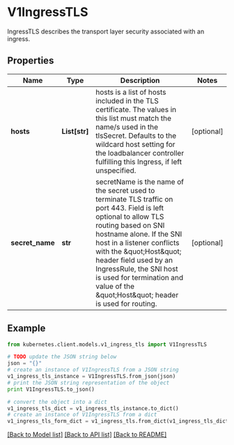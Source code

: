 # V1IngressTLS

IngressTLS describes the transport layer security associated with an ingress.

## Properties

Name | Type | Description | Notes
------------ | ------------- | ------------- | -------------
**hosts** | **List[str]** | hosts is a list of hosts included in the TLS certificate. The values in this list must match the name/s used in the tlsSecret. Defaults to the wildcard host setting for the loadbalancer controller fulfilling this Ingress, if left unspecified. | [optional] 
**secret_name** | **str** | secretName is the name of the secret used to terminate TLS traffic on port 443. Field is left optional to allow TLS routing based on SNI hostname alone. If the SNI host in a listener conflicts with the \&quot;Host\&quot; header field used by an IngressRule, the SNI host is used for termination and value of the \&quot;Host\&quot; header is used for routing. | [optional] 

## Example

```python
from kubernetes.client.models.v1_ingress_tls import V1IngressTLS

# TODO update the JSON string below
json = "{}"
# create an instance of V1IngressTLS from a JSON string
v1_ingress_tls_instance = V1IngressTLS.from_json(json)
# print the JSON string representation of the object
print V1IngressTLS.to_json()

# convert the object into a dict
v1_ingress_tls_dict = v1_ingress_tls_instance.to_dict()
# create an instance of V1IngressTLS from a dict
v1_ingress_tls_form_dict = v1_ingress_tls.from_dict(v1_ingress_tls_dict)
```
[[Back to Model list]](../README.md#documentation-for-models) [[Back to API list]](../README.md#documentation-for-api-endpoints) [[Back to README]](../README.md)


